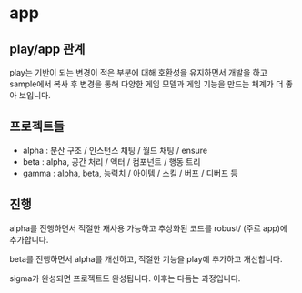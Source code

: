 # app

## play/app 관계 

play는 기반이 되는 변경이 적은 부분에 대해 호환성을 유지하면서 개발을 하고 
sample에서 복사 후 변경을 통해 다양한 게임 모델과 게임 기능을 만드는 체계가 
더 좋아 보입니다. 

## 프로젝트들 

- alpha : 분산 구조 / 인스턴스 채팅 / 월드 채팅 / ensure
- beta : alpha, 공간 처리 / 액터 / 컴포넌트 / 행동 트리
- gamma : alpha, beta, 능력치 / 아이템 / 스킬 / 버프 / 디버프 등

## 진행 

alpha를 진행하면서 적절한 재사용 가능하고 추상화된 코드를 robust/ (주로 app)에 추가합니다. 

beta를 진행하면서 alpha를 개선하고, 적절한 기능을 play에 추가하고 개선합니다. 

sigma가 완성되면 프로젝트도 완성됩니다. 이후는 다듬는 과정입니다. 

